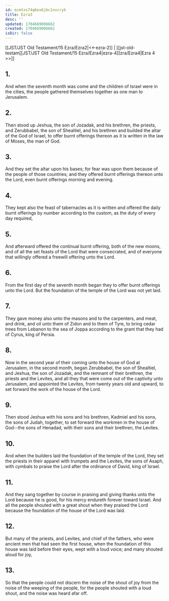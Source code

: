 ```yaml
---
id: ecmtxs74q6ex6jbc1nvcryk
title: Ezra3
desc: ''
updated: 1704669006662
created: 1704669006662
isDir: false
---
```

[[JST/JST Old Testament/15 Ezra/Ezra2|<<-ezra-2]] | [[jst-old-testam[[JST/JST Old Testament/15 Ezra/Ezra4|ezra-4]]zra/Ezra4|Ezra 4 >>]]
## 1.
And when the seventh month was come and the children of Israel were in the cities, the people gathered themselves together as one man to Jerusalem.
## 2.
Then stood up Jeshua, the son of Jozadak, and his brethren, the priests, and Zerubbabel, the son of Shealtiel, and his brethren and builded the altar of the God of Israel, to offer burnt offerings thereon as it is written in the law of Moses, the man of God.
## 3.
And they set the altar upon his bases; for fear was upon them because of the people of those countries; and they offered burnt offerings thereon unto the Lord, even burnt offerings morning and evening.
## 4.
They kept also the feast of tabernacles as it is written and offered the daily burnt offerings by number according to the custom, as the duty of every day required,
## 5.
And afterward offered the continual burnt offering, both of the new moons, and of all the set feasts of the Lord that were consecrated, and of everyone that willingly offered a freewill offering unto the Lord.
## 6.
From the first day of the seventh month began they to offer burnt offerings unto the Lord. But the foundation of the temple of the Lord was not yet laid.
## 7.
They gave money also unto the masons and to the carpenters, and meat, and drink, and oil unto them of Zidon and to them of Tyre, to bring cedar trees from Lebanon to the sea of Joppa according to the grant that they had of Cyrus, king of Persia.
## 8.
Now in the second year of their coming unto the house of God at Jerusalem, in the second month, began Zerubbabel, the son of Shealtiel, and Jeshua, the son of Jozadak, and the remnant of their brethren, the priests and the Levites, and all they that were come out of the captivity unto Jerusalem, and appointed the Levites, from twenty years old and upward, to set forward the work of the house of the Lord.
## 9.
Then stood Jeshua with his sons and his brethren, Kadmiel and his sons, the sons of Judah, together, to set forward the workmen in the house of God\--the sons of Henadad, with their sons and their brethren, the Levites.
## 10.
And when the builders laid the foundation of the temple of the Lord, they set the priests in their apparel with trumpets and the Levites, the sons of Asaph, with cymbals to praise the Lord after the ordinance of David, king of Israel.
## 11.
And they sang together by course in praising and giving thanks unto the Lord because he is good, for his mercy endureth forever toward Israel. And all the people shouted with a great shout when they praised the Lord because the foundation of the house of the Lord was laid.
## 12.
But many of the priests, and Levites, and chief of the fathers, who were ancient men that had seen the first house, when the foundation of this house was laid before their eyes, wept with a loud voice; and many shouted aloud for joy,
## 13.
So that the people could not discern the noise of the shout of joy from the noise of the weeping of the people, for the people shouted with a loud shout, and the noise was heard afar off.

